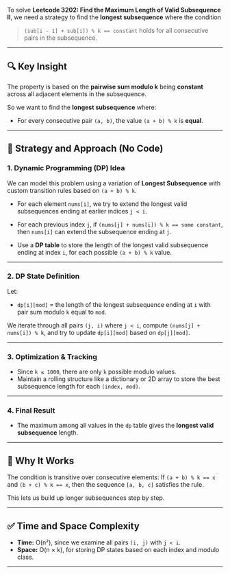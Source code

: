 To solve **Leetcode 3202: Find the Maximum Length of Valid Subsequence II**, we need a strategy to find the **longest subsequence** where the condition

> `(sub[i - 1] + sub[i]) % k == constant`
> holds for all consecutive pairs in the subsequence.

---

## 🔍 Key Insight

The property is based on the **pairwise sum modulo k** being **constant** across all adjacent elements in the subsequence.

So we want to find the **longest subsequence** where:

* For every consecutive pair `(a, b)`, the value `(a + b) % k` is **equal**.

---

## 🧠 Strategy and Approach (No Code)

### 1. **Dynamic Programming (DP) Idea**

We can model this problem using a variation of **Longest Subsequence** with custom transition rules based on `(a + b) % k`.

* For each element `nums[i]`, we try to extend the longest valid subsequences ending at earlier indices `j < i`.

* For each previous index `j`, if `(nums[j] + nums[i]) % k == some constant`, then `nums[i]` can extend the subsequence ending at `j`.

* Use a **DP table** to store the length of the longest valid subsequence ending at index `i`, for each possible `(a + b) % k` value.

---

### 2. **DP State Definition**

Let:

* `dp[i][mod]` = the length of the longest subsequence ending at `i` with pair sum modulo `k` equal to `mod`.

We iterate through all pairs `(j, i)` where `j < i`, compute `(nums[j] + nums[i]) % k`, and try to update `dp[i][mod]` based on `dp[j][mod]`.

---

### 3. **Optimization & Tracking**

* Since `k ≤ 1000`, there are only `k` possible modulo values.
* Maintain a rolling structure like a dictionary or 2D array to store the best subsequence length for each `(index, mod)`.

---

### 4. **Final Result**

* The maximum among all values in the `dp` table gives the **longest valid subsequence** length.

---

## 🧩 Why It Works

The condition is transitive over consecutive elements:
If `(a + b) % k == x` and `(b + c) % k == x`, then the sequence `[a, b, c]` satisfies the rule.

This lets us build up longer subsequences step by step.

---

## ✅ Time and Space Complexity

* **Time:** O(n²), since we examine all pairs `(i, j)` with `j < i`.
* **Space:** O(n × k), for storing DP states based on each index and modulo class.

---

